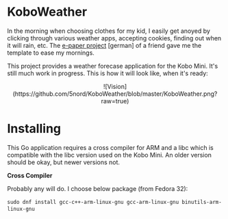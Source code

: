 # KoboWeather

In the morning when choosing clothes for my kid, I easily get anoyed by
clicking through various weather apps, accepting cookies, finding out when it
will rain, etc.
The [e-paper project](http://mrks.de/blog/Endlich_E-Paper/35) [german] of a
friend gave me the template to ease my mornings.

This project provides a weather forecase application for the Kobo Mini. It's
still much work in progress. This is how it will look like, when it's ready:

<center>![Vision](https://github.com/5nord/KoboWeather/blob/master/KoboWeather.png?raw=true)</center>


# Installing

This Go application requires a cross compiler for ARM and a libc which is
compatible with the libc version used on the Kobo Mini. An older version should
be okay, but newer versions not.


**Cross Compiler**

Probably any will do. I choose below package (from Fedora 32):

	sudo dnf install gcc-c++-arm-linux-gnu gcc-arm-linux-gnu binutils-arm-linux-gnu


